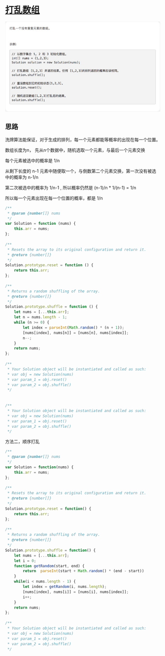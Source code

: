 # [打乱数组](https://leetcode-cn.com/explore/interview/card/top-interview-questions-easy/24/design/58/)

![shuffle](./imgs/shuffle.png)

## 思路

洗牌算法能保证，对于生成的排列，每一个元素都能等概率的出现在每一个位置。

数组长度为n， 先从n个数据中，随机选取一个元素，与最后一个元素交换

每个元素被选中的概率是 1/n

从剩下长度的 n-1 元素中随便取一个，与倒数第二个元素交换，第一次没有被选中的概率为 n-1/n

第二次被选中的概率为 1/n-1 , 所以概率仍然是 (n-1)/n * 1/(n-1) = 1/n

所以每一个元素出现在每一个位置的概率，都是 1/n

```js
/**
 * @param {number[]} nums
 */
var Solution = function (nums) {
    this.arr = nums;
};

/**
 * Resets the array to its original configuration and return it.
 * @return {number[]}
 */
Solution.prototype.reset = function () {
    return this.arr;
};

/**
 * Returns a random shuffling of the array.
 * @return {number[]}
 */
Solution.prototype.shuffle = function () {
    let nums = [...this.arr];
    let n = nums.length - 1;
    while (n >= 0) {
        let index = parseInt(Math.random() * (n + 1));
        [nums[index], nums[n]] = [nums[n], nums[index]];
        n--;
    }
    return nums;
};

/**
 * Your Solution object will be instantiated and called as such:
 * var obj = new Solution(nums)
 * var param_1 = obj.reset()
 * var param_2 = obj.shuffle()
 */


/**
 * Your Solution object will be instantiated and called as such:
 * var obj = new Solution(nums)
 * var param_1 = obj.reset()
 * var param_2 = obj.shuffle()
 */

```

方法二，顺序打乱

```js
/**
 * @param {number[]} nums
 */
var Solution = function(nums) {
    this.arr = nums;
};

/**
 * Resets the array to its original configuration and return it.
 * @return {number[]}
 */
Solution.prototype.reset = function() {
    return this.arr;
};

/**
 * Returns a random shuffling of the array.
 * @return {number[]}
 */
Solution.prototype.shuffle = function() {
    let nums = [...this.arr];
    let i = 0;
    function getRandom(start, end) {
        return  parseInt(start + Math.random() * (end - start))
    }
    while(i < nums.length - 1) {
        let index = getRandom(i, nums.length);
        [nums[index], nums[i]] = [nums[i], nums[index]];
        i++;
    }
    return nums;
};

/**
 * Your Solution object will be instantiated and called as such:
 * var obj = new Solution(nums)
 * var param_1 = obj.reset()
 * var param_2 = obj.shuffle()
 */
```